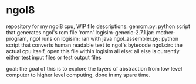 # ngol8
repository for my ngol8 cpu, WIP
file descriptions:
  genrom.py:
    python script that generates ngol's rom file 'romn'
  logisim-generic-2.7.1.jar:
    mother-program, ngol runs on logisim; ran with java
  ngol_assembler.py:
    python script that converts human readable text to ngol's bytecode
  ngol.circ
    the actual cpu itself, open this file within logisim
  all else:
    all else is currently either test input files or test output files

goal:
  the goal of this is to explore the layers of abstraction from low level computer to higher level computing,
  done in my spare time.
